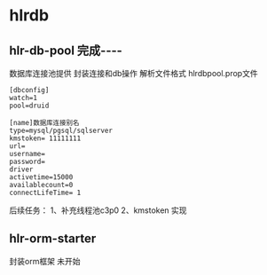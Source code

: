 # hlrdb

## hlr-db-pool 完成----
数据库连接池提供
封装连接和db操作
解析文件格式 hlrdbpool.prop文件
````
[dbconfig]
watch=1
pool=druid

[name]数据库连接别名
type=mysql/pgsql/sqlserver
kmstoken= 11111111
url=
username=
password=
driver
activetime=15000
availablecount=0
connectLifeTime= 1

````
后续任务：
1、补充线程池c3p0
2、kmstoken 实现

## hlr-orm-starter
封装orm框架 未开始